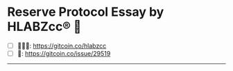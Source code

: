# Reserve Protocol Essay by HLABZcc® 📓 

- [ ] 🙋🏻‍♂️: https://gitcoin.co/hlabzcc
- [ ] 🚨: https://gitcoin.co/issue/29519

<hr/>

 
